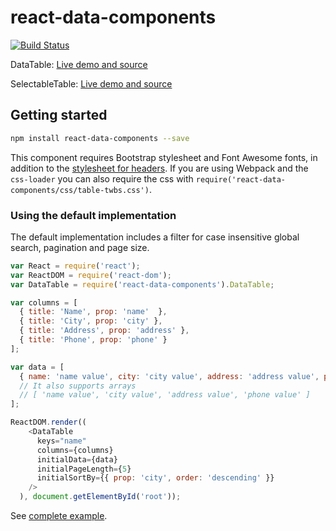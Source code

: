 # react-data-components

[![Build Status](https://travis-ci.org/carlosrocha/react-data-components.svg?branch=master)](https://travis-ci.org/carlosrocha/react-data-components)

DataTable: [Live demo and source](https://jsbin.com/ziyawu/edit?js,output)

SelectableTable: [Live demo and source](https://jsbin.com/yokara/edit?js,output)

## Getting started

```sh
npm install react-data-components --save
```

This component requires Bootstrap stylesheet and Font Awesome fonts, in addition
to the [stylesheet for headers](css/table-twbs.css). If you are using Webpack
and the `css-loader` you can also require the css
with `require('react-data-components/css/table-twbs.css')`.

### Using the default implementation

The default implementation includes a filter for case insensitive global search,
pagination and page size.

```javascript
var React = require('react');
var ReactDOM = require('react-dom');
var DataTable = require('react-data-components').DataTable;

var columns = [
  { title: 'Name', prop: 'name'  },
  { title: 'City', prop: 'city' },
  { title: 'Address', prop: 'address' },
  { title: 'Phone', prop: 'phone' }
];

var data = [
  { name: 'name value', city: 'city value', address: 'address value', phone: 'phone value' }
  // It also supports arrays
  // [ 'name value', 'city value', 'address value', 'phone value' ]
];

ReactDOM.render((
    <DataTable
      keys="name"
      columns={columns}
      initialData={data}
      initialPageLength={5}
      initialSortBy={{ prop: 'city', order: 'descending' }}
    />
  ), document.getElementById('root'));
```

See [complete example](example/table/main.js).

